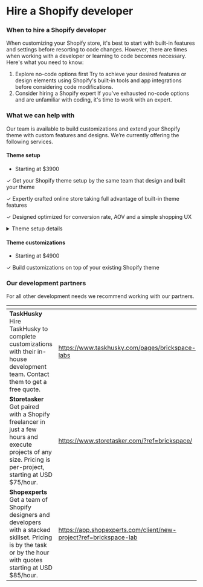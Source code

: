 # Hire a Shopify developer

### When to hire a Shopify developer <a href="#h_0170420437" id="h_0170420437"></a>

When customizing your Shopify store, it's best to start with built-in features and settings before resorting to code changes. However, there are times when working with a developer or learning to code becomes necessary. Here's what you need to know:

1. Explore no-code options first Try to achieve your desired features or design elements using Shopify's built-in tools and app integrations before considering code modifications.
2. Consider hiring a Shopify expert If you've exhausted no-code options and are unfamiliar with coding, it's time to work with an expert.



### What we can help with <a href="#h_de1600cfc6" id="h_de1600cfc6"></a>

Our team is available to build customizations and extend your Shopify theme with custom features and designs. We’re currently offering the following services.



#### **Theme setup**

* Starting at $3900

✓ Get your Shopify theme setup by the same team that design and built your theme

✓ Expertly crafted online store taking full advantage of built-in theme features

✓ Designed optimized for conversion rate, AOV and a simple shopping UX

<details>

<summary>Theme setup details</summary>

* Setup up standard theme templates including the homepage, collection, collection list, product, and cart templates&#x20;
* Use design best-practices and leading [UX research](https://web.archive.org/web/20231203042453/https://baymard.com/) to create a conversion focused storefront.



**What's included**&#x20;

* Theme duplicate installed and setup for your brand
* Homepage, navigation, collection, product, cart and contact us templates setup
* Setup up standard theme templates including the homepage, collection, collection list, product, and cart templates
* Use design best-practices and leading [UX research](https://web.archive.org/web/20231203042453/https://baymard.com/) to create a conversion focused storefront.
* Up to 2 custom templates such as an about, contact or FAQ page.



**Benefits**

* Optimized theme to grow your business
* Backed by industry-leading [UX research](https://web.archive.org/web/20231203042453/https://baymard.com/)
* Launch in a snap without worrying about the details



**Eligibility requirements**

* Collaborator access to your Shopify store - we'll send this request to you to approve
* Products uploaded with all content (images, descriptions, etc)
* Additional photography, text and list of pages needed



&#x20;**Setup would not include**

* Shipping, payment, taxes or other settings outside the theme editor&#x20;
* Uploading content, writing content, designing brand  &#x20;

</details>



#### **Theme customizations**

* Starting at $4900

✓ Build customizations on top of your existing Shopify theme



### Our development partners <a href="#h_a3f4ea6baf" id="h_a3f4ea6baf"></a>

For all other development needs we recommend working with our partners.

<table data-view="cards"><thead><tr><th></th><th data-hidden data-card-target data-type="content-ref"></th></tr></thead><tbody><tr><td><strong>TaskHusky</strong><br>Hire TaskHusky to complete customizations with their in-house development team. Contact them to get a free quote.</td><td><a href="https://www.taskhusky.com/pages/brickspace-labs">https://www.taskhusky.com/pages/brickspace-labs</a></td></tr><tr><td><strong>Storetasker</strong><br>Get paired with a Shopify freelancer in just a few hours and execute projects of any size. Pricing is per-project, starting at USD $75/hour.</td><td><a href="https://www.storetasker.com/?ref=brickspace/">https://www.storetasker.com/?ref=brickspace/</a></td></tr><tr><td><strong>Shopexperts</strong><br>Get a team of Shopify designers and developers with a stacked skillset. Pricing is by the task or by the hour with quotes starting at USD $85/hour.</td><td><a href="https://app.shopexperts.com/client/new-project?ref=brickspace-lab">https://app.shopexperts.com/client/new-project?ref=brickspace-lab</a></td></tr></tbody></table>

